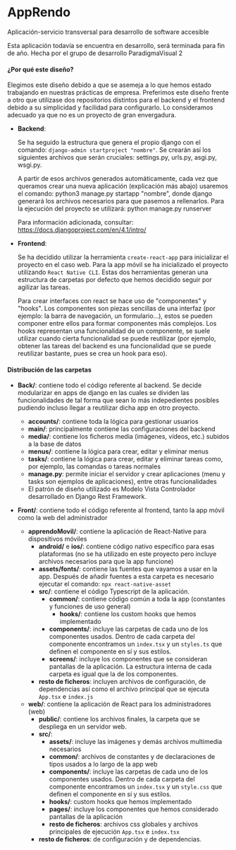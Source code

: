# AppRendo
Aplicación-servicio transversal para desarrollo de software accesible

Esta aplicación todavía se encuentra en desarrollo, será terminada para fin de año.
Hecha por el grupo de desarrollo ParadigmaVisual 2

#### ¿Por qué este diseño?

Elegimos este diseño debido a que se asemeja a lo que hemos estado trabajando en nuestras prácticas de empresa. Preferimos este diseño frente a otro que utilizase dos repositorios distintos para el backend y el frontend debido a su simplicidad y facilidad para configurarlo. Lo consideramos adecuado ya que no es un proyecto de gran envergadura.

* **Backend**: 

  Se ha seguido la estructura que genera el propio django con el comando: `django-admin startproject "nombre"`. Se crearán así los siguientes archivos que serán cruciales: settings.py, urls.py, asgi.py, wsgi.py.
      
  A partir de esos archivos generados automáticamente, cada vez que queramos crear una nueva aplicación (explicación más abajo) usaremos el comando: python3 manage.py startapp "nombre", donde django generará los archivos necesarios para que pasemos a rellenarlos.
  Para la ejecución del proyecto se utilizará: python manage.py runserver
  
  Para información adicionada, consultar: https://docs.djangoproject.com/en/4.1/intro/
  
* **Frontend**:

  Se ha decidido utilizar la herramienta `create-react-app` para inicializar el proyecto en el caso web. Para la app móvil se ha inicializado el proyecto utilizando `React Native CLI`. Estas dos herramientas generan una estructura de carpetas por defecto que hemos decidido seguir por agilizar las tareas. 

  Para crear interfaces con react se hace uso de "componentes" y "hooks". Los componentes son piezas sencillas de una interfaz (por ejemplo: la barra de navegación, un formulario...), estos se pueden componer entre ellos para formar componentes más complejos. Los hooks representan una funcionalidad de un componente, se suele utilizar cuando cierta funcionalidad se puede reutilizar (por ejemplo, obtener las tareas del backend es una funcionalidad que se puede reutilizar bastante, pues se crea un hook para eso).

#### Distribución de las carpetas

- **Back/**: contiene todo el código referente al backend. Se decide modularizar en apps de django en las cuales se dividen las funcionalidades de tal forma que sean lo más indepedientes posibles pudiendo incluso llegar a reutilizar dicha app en otro proyecto.
    
    - **accounts/**: contiene toda la lógica para gestionar usuarios
    - **main/**: principalmente contiene las configuraciones del backend
    - **media/**: contiene los ficheros media (imágenes, vídeos, etc.) subidos a la base de datos
    - **menus/**: contiene la lógica para crear, editar y eliminar menus
    - **tasks/**: contiene la lógica para crear, editar y eliminar tareas como, por ejemplo, las comandas o tareas normales
    - **manage.py**: permite iniciar el servidor y crear aplicaciones (menu y tasks son ejemplos de aplicaciones), entre otras funcionalidades
   
   * El patrón de diseño utilizado es Modelo Vista Controlador desarrollado en Django Rest Framework.
   
- **Front/**: contiene todo el código referente al frontend, tanto la app móvil como la web del administrador
    - **apprendoMovil/**: contiene la aplicación de React-Native para dispositivos móviles
        - **android/** e **ios/**: contiene código nativo específico para esas plataformas (no se ha utilizado en este proyecto pero incluye archivos necesarios para que la app funcione)
        - **assets/fonts/**: contiene las fuentes que vayamos a usar en la app. Después de añadir fuentes a esta carpeta es necesario ejecutar el comando: `npx react-native-asset`
        - **src/**: contiene el código Typescript de la aplicación.
          - **common/**: contiene código común a toda la app (constantes y funciones de uso general)
              - **hooks/**: contiene los custom hooks que hemos implementado
          - **components/**: incluye las carpetas de cada uno de los componentes usados. Dentro de cada carpeta del componente encontramos un `index.tsx` y un `styles.ts` que definen el componente en sí y sus estilos.
          - **screens/**: incluye los componentes que se consideran pantallas de la aplicación. La estructura interna de cada carpeta es igual que la de los componentes.
        - **resto de ficheros**: incluyen archivos de configuración, de dependencias así como el archivo principal que se ejecuta `App.tsx` e `index.js`
    - **web/**: contiene la aplicación de React para los administradores (web)
        - **public/**: contiene los archivos finales, la carpeta que se despliega en un servidor web.
        - **src/**:
            - **assets/**: incluye las imágenes y demás archivos multimedia necesarios
            - **common/**: archivos de constantes y de declaraciones de tipos usados a lo largo de la app web
            - **components/**: incluye las carpetas de cada uno de los componentes usados. Dentro de cada carpeta del componente encontramos un `index.tsx` y un `style.css` que definen el componente en sí y sus estilos.
            - **hooks/**: custom hooks que hemos implementado
            - **pages/**: incluye los componentes que hemos considerado pantallas de la aplicación
            - **resto de ficheros**: archivos css globales y archivos principales de ejecución `App.tsx` e `index.tsx` 
        - **resto de ficheros**: de configuración y de dependencias.
